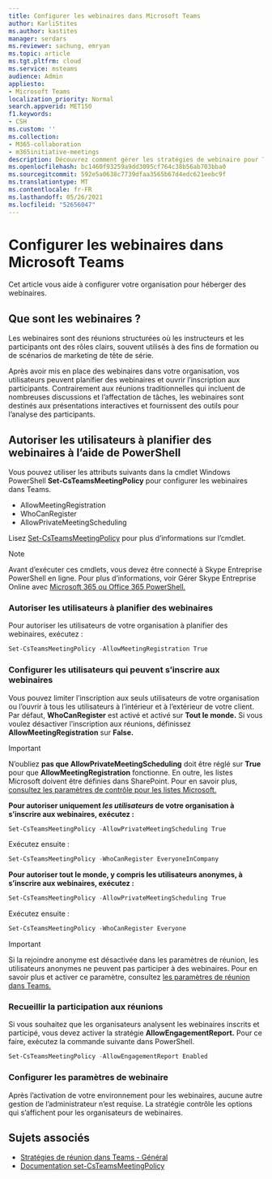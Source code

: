 ```yaml
---
title: Configurer les webinaires dans Microsoft Teams
author: KarliStites
ms.author: kastites
manager: serdars
ms.reviewer: sachung, emryan
ms.topic: article
ms.tgt.pltfrm: cloud
ms.service: msteams
audience: Admin
appliesto:
- Microsoft Teams
localization_priority: Normal
search.appverid: MET150
f1.keywords:
- CSH
ms.custom: ''
ms.collection:
- M365-collaboration
- m365initiative-meetings
description: Découvrez comment gérer les stratégies de webinaire pour Teams réunions.
ms.openlocfilehash: bc1460f93259a9dd3095cf764c38b56ab703bba0
ms.sourcegitcommit: 592e5a0638c7739dfaa3565b67d4edc621eebc9f
ms.translationtype: MT
ms.contentlocale: fr-FR
ms.lasthandoff: 05/26/2021
ms.locfileid: "52656047"
---
```

# <a name="set-up-for-webinars-in-microsoft-teams"></a>Configurer les webinaires dans Microsoft Teams

Cet article vous aide à configurer votre organisation pour héberger des webinaires.

## <a name="what-are-webinars"></a>Que sont les webinaires ?

Les webinaires sont des réunions structurées où les instructeurs et les participants ont des rôles clairs, souvent utilisés à des fins de formation ou de scénarios de marketing de tête de série.

Après avoir mis en place des webinaires dans votre organisation, vos utilisateurs peuvent planifier des webinaires et ouvrir l’inscription aux participants. Contrairement aux réunions traditionnelles qui incluent de nombreuses discussions et l’affectation de tâches, les webinaires sont destinés aux présentations interactives et fournissent des outils pour l’analyse des participants.

## <a name="allow-users-to-schedule-webinars-using-powershell"></a>Autoriser les utilisateurs à planifier des webinaires à l’aide de PowerShell

Vous pouvez utiliser les attributs suivants dans la cmdlet Windows PowerShell **Set-CsTeamsMeetingPolicy** pour configurer les webinaires dans Teams.

- AllowMeetingRegistration
- WhoCanRegister
- AllowPrivateMeetingScheduling

Lisez [Set-CsTeamsMeetingPolicy](/powershell/module/skype/set-csteamsmeetingpolicy) pour plus d’informations sur l’cmdlet.

> [!NOTE]
> Avant d’exécuter ces cmdlets, vous devez être connecté à Skype Entreprise PowerShell en ligne. Pour plus d’informations, voir Gérer Skype Entreprise Online avec [Microsoft 365 ou Office 365 PowerShell.](/office365/enterprise/powershell/manage-skype-for-business-online-with-office-365-powershell)

### <a name="allow-users-to-schedule-webinars"></a>Autoriser les utilisateurs à planifier des webinaires

Pour autoriser les utilisateurs de votre organisation à planifier des webinaires, exécutez :

```powershell
Set-CsTeamsMeetingPolicy -AllowMeetingRegistration True
```
### <a name="configure-who-can-register-for-webinars"></a>Configurer les utilisateurs qui peuvent s’inscrire aux webinaires

Vous pouvez limiter l’inscription aux seuls utilisateurs de votre organisation ou l’ouvrir à tous les utilisateurs à l’intérieur et à l’extérieur de votre client. Par défaut, **WhoCanRegister** est activé et activé sur **Tout le monde.** Si vous voulez désactiver l’inscription aux réunions, définissez **AllowMeetingRegistration** sur **False.**

> [!IMPORTANT]
> N’oubliez **pas que AllowPrivateMeetingScheduling** doit être réglé sur **True** pour que **AllowMeetingRegistration** fonctionne. En outre, les listes Microsoft doivent être définies dans SharePoint. Pour en savoir plus, [consultez les paramètres de contrôle pour les listes Microsoft.](/sharepoint/control-lists)

**Pour autoriser uniquement *les utilisateurs* de votre organisation à s’inscrire aux webinaires, exécutez :**

```powershell
Set-CsTeamsMeetingPolicy -AllowPrivateMeetingScheduling True
```

Exécutez ensuite :

```powershell
Set-CsTeamsMeetingPolicy -WhoCanRegister EveryoneInCompany
```

**Pour autoriser tout le monde, y compris les utilisateurs anonymes, à s’inscrire aux webinaires, exécutez :**

```powershell
Set-CsTeamsMeetingPolicy -AllowPrivateMeetingScheduling True
```

Exécutez ensuite :

```powershell
Set-CsTeamsMeetingPolicy -WhoCanRegister Everyone
```

> [!IMPORTANT]
> Si la rejoindre anonyme est désactivée dans les paramètres de réunion, les utilisateurs anonymes ne peuvent pas participer à des webinaires. Pour en savoir plus et activer ce paramètre, consultez [les paramètres de réunion dans Teams.](meeting-settings-in-teams.md)

### <a name="collect-meeting-attendance"></a>Recueillir la participation aux réunions

Si vous souhaitez que les organisateurs analysent les webinaires inscrits et participé, vous devez activer la stratégie **AllowEngagementReport.** Pour ce faire, exécutez la commande suivante dans PowerShell.

```powershell
Set-CsTeamsMeetingPolicy -AllowEngagementReport Enabled
```

### <a name="configure-webinar-settings"></a>Configurer les paramètres de webinaire

Après l’activation de votre environnement pour les webinaires, aucune autre gestion de l’administrateur n’est requise. La stratégie contrôle les options qui s’affichent pour les organisateurs de webinaires.

## <a name="related-topics"></a>Sujets associés

- [Stratégies de réunion dans Teams - Général](meeting-policies-in-teams-general.md)
- [Documentation set-CsTeamsMeetingPolicy](/powershell/module/skype/set-csteamsmeetingpolicy)
